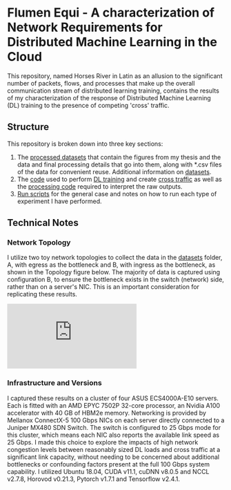 # Flumen Equi - A characterization of Network Requirements for Distributed Machine Learning in the Cloud

This repository, named Horses River in Latin as an allusion to the significant number of packets, flows, and processes that make up the overall communication stream of distributed learning training, contains the results of my characterization of the response of Distributed Machine Learning (DL) training to the presence of competing 'cross' traffic.

## Structure

This repository is broken down into three key sections:
1. The [processed datasets](datasets) that contain the figures from my thesis and the data and final processing details that go into them, along with *.csv files of the data for convenient reuse. Additional information on [datasets](datasets/readme.md).
2. The [code](src) used to perform [DL training](src/distributed_learning/readme.md) and create [cross traffic](src/network/readme.md) as well as the [processing code](src/processing/readme.md) required to interpret the raw outputs.
3. [Run scripts](run_scripts/readme.md) for the general case and notes on how to run each type of experiment I have performed.

## Technical Notes

### Network Topology

I utilize two toy network topologies to collect the data in the [datasets](datasets) folder, A, with egress as the bottleneck and B, with ingress as the bottleneck, as shown in the Topology figure below. The majority of data is captured using configuration B, to ensure the bottleneck exists in the switch (network) side, rather than on a server's NIC. This is an important consideration for replicating these results.

![Topology](https://github.com/hipersys-team/james-flumenequi/blob/a7a17968634e2b65705f083c9b01215fa8df53af/datasets/topology.pdf)

### Infrastructure and Versions

I captured these results on a cluster of four ASUS ECS4000A-E10 servers. Each is fitted with an AMD EPYC 7502P 32-core processor, an Nvidia A100 accelerator with 40 GB of HBM2e memory. Networking is provided by Mellanox ConnectX-5 100 Gbps NICs on each server directly connected to a Juniper MX480 SDN Switch. The switch is configured to 25 Gbps mode for this cluster, which means each NIC also reports the available link speed as 25 Gbps. I made this choice to explore the impacts of high network congestion levels between reasonably sized DL loads and cross traffic at a significant link capacity, without needing to be concerned about additional bottlenecks or confounding factors present at the full 100 Gbps system capability. I utilized Ubuntu 18.04, CUDA v11.1, cuDNN v8.0.5 and NCCL v2.7.8, Horovod v0.21.3, Pytorch v1.7.1 and Tensorflow v2.4.1.